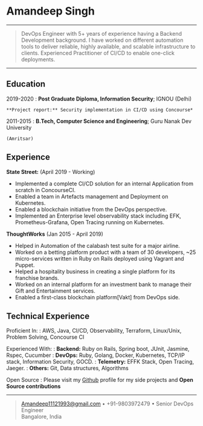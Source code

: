 Amandeep Singh
============

----

>  DevOps Engineer with 5+ years of experience having a Backend Development background. I have worked on different
>  automation tools to deliver reliable, highly available, and scalable infrastructure to clients. Experienced 
>  Practitioner of CI/CD to enable one-click deployments.

----

Education
---------

2019-2020 
:   **Post Graduate Diploma, Information Security**; IGNOU (Delhi)

    **Project report:** Security implementation in CI/CD using Concourse*

2011-2015
:   **B.Tech, Computer Science and Engineering**; Guru Nanak Dev University

    (Amritsar)

Experience
----------

**State Street:** (April 2019 - Working)

* Implemented a complete CI/CD solution for an internal Application from scratch in ConcourseCI.
* Enabled a team in Artefacts management and Deployment on Kubernetes.
* Enabled a blockchain initiative from the DevOps perspective.
* Implemented an Enterprise level observability stack including EFK, Prometheus-Grafana, Open Tracing running on 
  Kubernetes. 

**ThoughtWorks** (Jan 2015 - April 2019)

* Helped in Automation of the calabash test suite for a major airline.
* Worked on a betting platform product with a team of 30 developers, ~25 micro-services written in Ruby on Rails deployed
  using Vagrant and Puppet.
* Helped a hospitality business in creating a single platform for its franchise brands.
* Worked on an internal platform for an investment bank to manage their Gift and Entertainment services.
* Enabled a first-class blockchain platform[Vakt] from DevOps side.

Technical Experience
--------------------

Proficient In:
:   AWS, Java, CI/CD, Observability, Terraform, Linux/Unix, Problem Solving, Concourse CI

Experienced With:
:   **Backend:** Ruby on Rails, Spring boot, JUnit, Jasmine, Rspec, Cucumber
:   **DevOps:**  Ruby, Golang, Docker, Kubernetes, TCP/IP stack, Information Security, GOCD.
:   **Telemetry:** EFFK Stack, Open Tracing, Jaeger.
:   **Others:**  Git, Data structures, Algorithms

Open Source
:   Please visit my [Github](https://github.com/Amiedeep) profile for my side projects and **Open Source
    contributions**

----

> <Amandeep11121993@gmail.com> • +91-9803972479 • Senior DevOps Engineer\
> Bangalore, India
